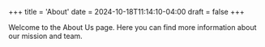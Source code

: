 +++
title = 'About'
date = 2024-10-18T11:14:10-04:00
draft = false
+++

Welcome to the About Us page. Here you can find more information about our mission and team.